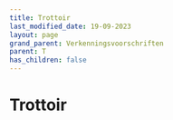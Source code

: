 ```yaml
---
title: Trottoir
last_modified_date: 19-09-2023
layout: page
grand_parent: Verkenningsvoorschriften
parent: T
has_children: false
---
```


Trottoir
========

